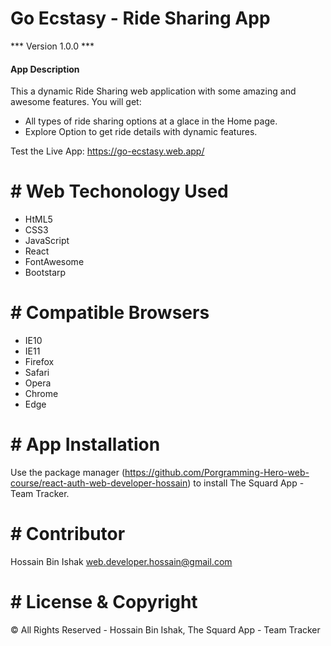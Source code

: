 # Go Ecstasy - Ride Sharing App

*** Version 1.0.0 ***



#### App Description

This a dynamic Ride Sharing web application with some amazing and awesome features.
You will get:

- All types of ride sharing options at a glace in the Home page.
- Explore Option to get ride details with dynamic features.

Test the Live App: https://go-ecstasy.web.app/
# # Web Techonology Used

- HtML5
- CSS3
- JavaScript
- React
- FontAwesome
- Bootstarp

# # Compatible Browsers	

- IE10
- IE11
- Firefox
- Safari
- Opera
- Chrome
- Edge
# # App Installation

Use the package manager (https://github.com/Porgramming-Hero-web-course/react-auth-web-developer-hossain) to install The Squard App - Team Tracker.

# # Contributor
Hossain Bin Ishak <web.developer.hossain@gmail.com>

# # License & Copyright
© All Rights Reserved - Hossain Bin Ishak, The Squard App - Team Tracker